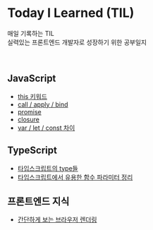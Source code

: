 # Today I Learned (TIL)


매일 기록하는 TIL
<br>
실력있는 프론트엔드 개발자로 성장하기 위한 공부일지

<br>

## JavaScript
- [this 키워드](/JavaScript/this.md)
- [call / apply / bind](/JavaScript/callApplyBind.md)
- [promise](/JavaScript/promise.md)
- [closure](/JavaScript/closure.md)
- [var / let / const 차이](/JavaScript/variable.md)

## TypeScript
- [타입스크립트의 type들](/TypeScript/types.md)
- [타입스크립트에서 유용한 함수 파라미터 정리](/TypeScript/parameter.md)

## 프론트엔드 지식
- [간단하게 보는 브라우저 렌더링](/frontend/browser.md)